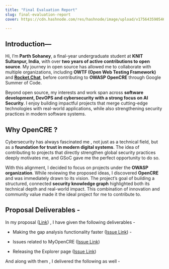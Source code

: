 ```yaml
---
title: "Final Evaluation Report"
slug: final-evaluation-report
cover: https://cdn.hashnode.com/res/hashnode/image/upload/v1756435905468/610f62aa-c784-481a-a5fd-dfa12e57c74a.png

---
```


## Introduction—

Hi, I’m **Parth Sohaney**, a final-year undergraduate student at **KNIT Sultanpur, India**, with over **two years of active contributions to open source**. My journey in open source has allowed me to collaborate with multiple organizations, including **OWTF (Open Web Testing Framework)** and [**Rocket.Chat**](http://Rocket.Chat), before contributing to **OWASP OpenCRE** through Google Summer of Code.

Beyond open source, my interests and work span across **software development, DevOPS and** **cybersecurity with a strong focus on AI Security**. I enjoy building impactful projects that merge cutting-edge technologies with real-world applications, while also strengthening security practices in modern software systems.

## Why OpenCRE ?

Cybersecurity has always fascinated me , not just as a technical field, but as a **foundation for trust in modern digital systems**. The idea of contributing to projects that directly strengthen global security practices deeply motivates me, and GSoC gave me the perfect opportunity to do so.

With this alignment, I decided to focus on projects under the **OWASP organization**. While reviewing the proposed ideas, I discovered **OpenCRE** and was immediately drawn to its vision. The project’s goal of building a structured, connected **security knowledge graph** highlighted both its technical depth and real-world impact. This combination of innovation and community value made it the ideal project for me to contribute to.

## Proposal Deliverables -

In my proposal ([Link](https://docs.google.com/document/d/1QCUSrKVhC5_HvPrTsMGMzJQ_Nm9QqjGJ710Jr3qQcPo/edit?usp=sharing)) , I have given the following deliverables -

* Making the gap analysis functionality faster ([Issue Link](https://github.com/OWASP/OpenCRE/issues/587)) -
    
* Issues related to MyOpenCRE ([Issue Link](https://github.com/OWASP/OpenCRE/milestone/5))
    
* Releasing the Explorer page ([Issue Link](https://github.com/OWASP/OpenCRE/milestone/6))
    

And along with them , I delivered the following as well -